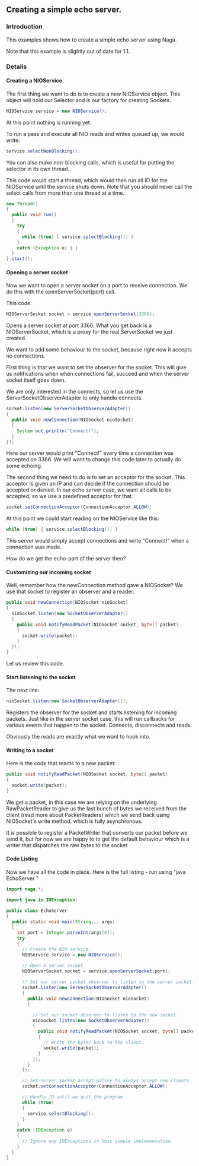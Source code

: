 ## Creating a simple echo server.

### Introduction
This examples shows how to create a simple echo server using Naga.

Note that this example is slightly out of date for 1.1.

### Details
#### Creating a NIOService
The first thing we want to do is to create a new NIOService object. This object will hold our Selector and is our factory for creating Sockets.

```java
NIOService service = new NIOService();
```
At this point nothing is running yet.

To run a pass and execute all NIO reads and writes queued up, we would write:

```java
service.selectNonBlocking();
```

You can also make non-blocking calls, which is useful for putting the selector in its own thread.

This code would start a thread, which would then run all IO for the NIOService until the service shuts down. Note that you should never call the select calls from more than one thread at a time.

```java
new Thread()
{
  public void run()
  {
    try
    {
      while (true) { service.selectBlocking(); }
    }
    catch (Exception e) { }
  }
}.start();
```

#### Opening a server socket
Now we want to open a server socket on a port to receive connection. We do this with the openServerSocket(port) call.

This code:
```java
NIOServerSocket socket = service.openServerSocket(3366);
```
Opens a server socket at port 3366. What you get back is a NIOServerSocket, which is a proxy for the real ServerSocket we just created.

We want to add some behaviour to the socket, because right now it accepts no connections.

First thing is that we want to set the observer for the socket. This will give us notifications when when connections fail, succeed and when the server socket itself goes down.

We are only interested in the connects, so let us use the ServerSocketObserverAdapter to only handle connects.
```java
socket.listen(new ServerSocketObserverAdapter()
{
  public void newConnection(NIOSocket nioSocket)
  {
    System.out.println("Connect!");
  }
});
```
Here our server would print "Connect!" every time a connection was accepted on 3366. We will want to change this code later to actually do some echoing.

The second thing we need to do is to set an acceptor for the socket. This acceptor is given an IP and can decide if the connection should be accepted or denied. In our echo server case, we want all calls to be accepted, so we use a predefined acceptor for that.
```java
socket.setConnectionAcceptor(ConnectionAcceptor.ALLOW);
```
At this point we could start reading on the NIOService like this:
```java
while (true) { service.selectBlocking(); }
```
This server would simply accept connections and write "Connect!" when a connection was made.

How do we get the echo-part of the server then?

#### Customizing our incoming socket

Well, remember how the newConnection method gave a NIOSocket? We use that socket to register an observer and a reader:
```java
public void newConnection(NIOSocket nioSocket)
{
  nioSocket.listen(new SocketObserverAdapter()
  {
    public void notifyReadPacket(NIOSocket socket, byte[] packet)
    {
      socket.write(packet);
    }
  });
}
```
Let us review this code.

#### Start listening to the socket

The next line:

```java
nioSocket.listen(new SocketObserverAdapter());
```

Registers the observer for the socket and starts listening for incoming packets. Just like in the server socket case, this will run callbacks for various events that happen to the socket. Connects, disconnects and reads.

Obviously the reads are exactly what we want to hook into.

#### Writing to a socket

Here is the code that reacts to a new packet:

```java
public void notifyReadPacket(NIOSocket socket, byte[] packet)
{
  socket.write(packet);
}
```

We get a packet, in this case we are relying on the underlying RawPacketReader to give us the last bunch of bytes we received from the client (read more about PacketReaders) which we send back using NIOSocket's write method, which is fully asynchronous.

It is possible to register a PacketWriter that converts our packet before we send it, but for now we are happy to to get the default behaviour which is a writer that dispatches the raw bytes to the socket.

#### Code Listing

Now we have all the code in place. Here is the full listing - run using "java EchoServer <port>"

```java
import naga.*;

import java.io.IOException;

public class EchoServer
{
  public static void main(String... args)
  {
    int port = Integer.parseInt(args[0]);
    try
    {
      // Create the NIO service.
      NIOService service = new NIOService();

      // Open a server socket.
      NIOServerSocket socket = service.openServerSocket(port);
      
      // Set our server socket observer to listen to the server socket.
      socket.listen(new ServerSocketObserverAdapter()
      { 
        public void newConnection(NIOSocket nioSocket)
        {

          // Set our socket observer to listen to the new socket.
          nioSocket.listen(new SocketObserverAdapter()
          {
            public void notifyReadPacket(NIOSocket socket, byte[] packet)
            {
              // Write the bytes back to the client.
              socket.write(packet);
            }
          });
        }
      });

      // Set server socket accept policy to always accept new clients.
      socket.setConnectionAcceptor(ConnectionAcceptor.ALLOW);

      // Handle IO until we quit the program.
      while (true)
      {
        service.selectBlocking();
      }
    }
    catch (IOException e)
    {
      // Ignore any IOExceptions in this simple implementation.
    }
  }
}
```
